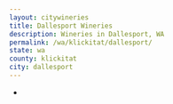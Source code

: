 ```yaml
---
layout: citywineries
title: Dallesport Wineries
description: Wineries in Dallesport, WA
permalink: /wa/klickitat/dallesport/
state: wa
county: klickitat
city: dallesport
---
```

-
